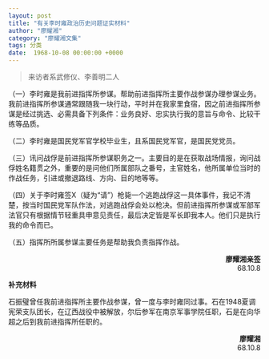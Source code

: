 ```yaml
---
layout: post
title: "有关李时雍政治历史问题证实材料"
author: "廖耀湘"
category: "廖耀湘文集"
tags: 分类
date:  1968-10-08 00:00:00 +0000
---
```

> 来访者系武修仪、李善明二人

（一）李时雍是我前进指挥所参谋。帮助前进指挥所主要作战参谋办理参谋业务。我前进指挥所参谋通常跟随我一块行动，平时并在我家里食宿，因之前进指挥所参谋是经过挑选、必需具备下列条件：业务良好、忠实执行我的意旨与命令、比较干练等品质。

（二）李时雍是国民党军官学校毕业生，且系国民党军官，是国民党党员。

（三）讯问战俘是前进指挥所参谋职务之一。主要目的是在获取战场情报，询问战俘姓名籍贯之外，重要的是问他们所属部队之番号，主官姓名，他所属单位当时的作战任务，引进或撤退路线、方向、目的地等等。

（四）关于李时雍签X（疑为“请”）枪毙一个逃跑战俘这一具体事件，我记不清楚，按当时国民党军队作法，对逃跑战俘会处以枪决。但前进指挥所参谋或军部军法官只有根据情节轻重具申意见责任，最后决定皆是军长即我本人。他们只是执行我的命令而已。

（五）指挥所所属参谋主要任务是帮助我负责指挥作战。


<div align="right">
<strong>廖耀湘亲签</strong>
<br>
68.10.8
</div>


**补充材料**

石振璧曾任我前进指挥所主要作战参谋，曾一度与李时雍同过事。石在1948夏调宪荣支队团长，在辽西战役中被解放，尔后参军在南京军事学院任职，石是在向华超之后到我前进指挥所任职的。

<div align="right">
<strong>廖耀湘</strong>
<br>
68.10.8
</div>

>*<!-- 录入校对：佚名 -->*
